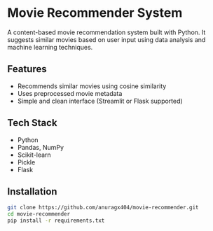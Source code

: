 # Movie Recommender System

A content-based movie recommendation system built with Python. It suggests similar movies based on user input using data analysis and machine learning techniques.

## Features
- Recommends similar movies using cosine similarity
- Uses preprocessed movie metadata
- Simple and clean interface (Streamlit or Flask supported)

## Tech Stack
- Python
- Pandas, NumPy
- Scikit-learn
- Pickle
- Flask 

## Installation

```bash
git clone https://github.com/anuragx404/movie-recommender.git
cd movie-recommender
pip install -r requirements.txt
